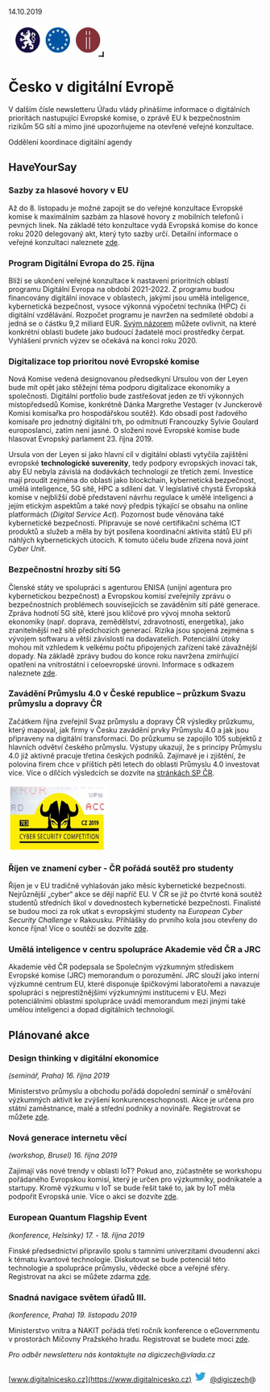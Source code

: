 14.10.2019

![loga](loga.png)

# Česko v digitální Evropě

V dalším čísle newsletteru Úřadu vlády přinášíme informace o digitálních prioritách nastupující Evropské
komise, o zprávě EU k bezpečnostním rizikům 5G sítí a mimo jiné upozorňujeme na otevřené veřejné
konzultace.

Oddělení koordinace digitální agendy

## HaveYourSay
### Sazby za hlasové hovory v EU
Až do 8. listopadu je možné zapojit se do
veřejné konzultace Evropské komise
k maximálním sazbám za hlasové hovory
z mobilních telefonů i pevných linek. Na
základě této konzultace vydá Evropská
komise do konce roku 2020 delegovaný
akt, který tyto sazby určí. Detailní
informace o veřejné konzultaci naleznete [zde](https://ec.europa.eu/digital-single-market/en/news/voice-call-termination-rates-eu-commission-launches-public-consultation).

### Program Digitální Evropa do 25. října
Blíží se ukončení veřejné konzultace
k nastavení prioritních oblastí programu
Digitální Evropa na období 2021-2022.
Z programu budou financovány digitální
inovace v oblastech, jakými jsou umělá
inteligence, kybernetická bezpečnost,
vysoce výkonná výpočetní technika (HPC)
či digitální vzdělávání. Rozpočet programu
je navržen na sedmileté období a jedná se
o částku 9,2 miliard EUR. [Svým názorem](https://ec.europa.eu/digital-single-market/en/news/have-your-say-future-investment-europes-digital-economy)
můžete ovlivnit, na které konkrétní oblasti
budete jako budoucí žadatelé moci
prostředky čerpat. Vyhlášení prvních výzev
se očekává na konci roku 2020.

### Digitalizace top prioritou nové Evropské komise
Nová Komise vedená designovanou předsedkyní
Ursulou von der Leyen bude mít opět jako stěžejní téma
podporu digitalizace ekonomiky a společnosti. Digitální
portfolio bude zastřešovat jeden ze tří výkonných
místopředsedů Komise, konkrétně Dánka Margrethe
Vestager (v Junckerově Komisi komisařka pro
hospodářskou soutěž). Kdo obsadí post řadového
komisaře pro jednotný digitální trh, po odmítnutí
Francouzky Sylvie Goulard europoslanci, zatím není
jasné. O složení nové Evropské komise bude hlasovat
Evropský parlament 23. října 2019.

Ursula von der Leyen si jako hlavní cíl v digitální oblasti
vytyčila zajištění evropské **technologické suverenity**,
tedy podpory evropských inovací tak, aby EU nebyla
závislá na dodávkách technologií ze třetích zemí.
Investice mají proudit zejména do oblastí jako
blockchain, kybernetická bezpečnost, umělá
inteligence, 5G sítě, HPC a sdílení dat. V legislativě
chystá Evropská komise v nejbližší době představení
návrhu regulace k umělé inteligenci a jejím etickým
aspektům a také nový předpis týkající se obsahu na
online platformách (_Digital Service Act_). Pozornost bude
věnována také kybernetické bezpečnosti. Připravuje se
nové certifikační schéma ICT produktů a služeb a měla
by být posílena koordinační aktivita států EU při náhlých
kybernetických útocích. K tomuto účelu bude zřízena
nová _joint Cyber Unit_.

### Bezpečnostní hrozby sítí 5G
Členské státy ve spolupráci s agenturou ENISA (unijní agentura pro kybernetickou bezpečnost) a
Evropskou komisí zveřejnily zprávu o bezpečnostních problémech souvisejících se zaváděním sítí páté
generace. Zpráva hodnotí 5G sítě, které jsou klíčové pro vývoj mnoha sektorů ekonomiky (např. doprava,
zemědělství, zdravotností, energetika), jako zranitelnější než sítě předchozích generací. Rizika jsou
spojená zejména s vývojem softwaru a větší závislostí na dodavatelích. Potenciální útoky mohou mít
vzhledem k velkému počtu připojených zařízení také závažnější dopady. Na základě zprávy budou do
konce roku navržena zmírňující opatření na vnitrostátní i celoevropské úrovni. Informace s odkazem
naleznete [zde](https://europa.eu/rapid/press-release_IP-19-6049_cs.htm).

### Zavádění Průmyslu 4.0 v České republice – průzkum Svazu průmyslu a dopravy ČR
Začátkem října zveřejnil Svaz průmyslu a dopravy ČR výsledky průzkumu, který mapoval, jak firmy v Česku
zavádění prvky Průmyslu 4.0 a jak jsou připraveny na digitální transformaci. Do průzkumu se zapojilo 105
subjektů z hlavních odvětví českého průmyslu. Výstupy ukazují, že s principy Průmyslu 4.0 již aktivně
pracuje třetina českých podniků. Zajímavé je i zjištění, že polovina firem chce v příštích pěti letech do
oblasti Průmyslu 4.0 investovat více. Více o dílčích výsledcích se dozvíte na [stránkách SP ČR](https://www.spcr.cz/pro-media/tiskove-zpravy/13071-firmy-se-zavadenim-prvku-prumyslu-4-0-zabyvaji-pruzkum-sp-cr).

![ccc](ccc.png)

### Říjen ve znamení cyber - ČR pořádá soutěž pro studenty
Říjen je v EU tradičně vyhlašován jako měsíc kybernetické bezpečnosti.
Nejrůznější „cyber“ akce se dějí napříč EU. V ČR se již po čtvrté koná
soutěž studentů středních škol v dovednostech kybernetické
bezpečnosti. Finalisté se budou moci za rok utkat s evropskými
studenty na _European Cyber Security Challenge_ v Rakousku. Přihlášky do
prvního kola jsou otevřeny do konce října! Více o soutěži se dozvíte [zde](https://www.kybersoutez.cz/kybersoutez.html).


### Umělá inteligence v centru spolupráce Akademie věd ČR a JRC
Akademie věd ČR podepsala se Společným výzkumným střediskem Evropské komise (JRC) memorandum
o porozumění. JRC slouží jako interní výzkumné centrum EU, které disponuje špičkovými laboratořemi a
navazuje spolupráci s nejprestižnějšími výzkumnými institucemi v EU. Mezi potenciálními oblastmi
spolupráce uvádí memorandum mezi jinými také umělou inteligenci a dopad digitálních technologií.

## Plánované akce
### Design thinking v digitální ekonomice

_(seminář, Praha) 16. října 2019_

Ministerstvo průmyslu a obchodu pořádá dopolední seminář o směřování výzkumných aktivit ke
zvýšení konkurenceschopnosti. Akce je určena pro státní zaměstnance, malé a střední podniky a
novináře. Registrovat se můžete [zde](https://www.mpo.cz/udalost331.html).


### Nová generace internetu věcí

_(workshop, Brusel) 16. října 2019_

Zajímají vás nové trendy v oblasti IoT? Pokud ano, zúčastněte se workshopu pořádaného
Evropskou komisí, který je určen pro výzkumníky, podnikatele a startupy. Kromě výzkumu v IoT se
bude řešit také to, jak by IoT měla podpořit Evropská unie. Více o akci se dozvíte [zde](https://ec.europa.eu/digital-single-market/en/news/workshop-research-priorities-next-generation-internet-things).

### European Quantum Flagship Event
_(konference, Helsinky) 17. - 18. října 2019_

Finské předsednictví připravilo spolu s tamními univerzitami dvoudenní akci k tématu kvantové
technologie. Diskutovat se bude potenciál této technologie a spolupráce průmyslu, vědecké obce a
veřejné sféry. Registrovat na akci se můžete zdarma [zde](https://qt.eu/RegistrationEQC2019/).

### Snadná navigace světem úřadů III.
_(konference, Praha) 19. listopadu 2019_

Ministerstvo vnitra a NAKIT pořádá třetí ročník konference o eGovernmentu v prostorách Míčovny
Pražského hradu. Registrovat se budete moci [zde](https://snsu.cz/).

_Pro odběr newsletteru nás kontaktujte na digiczech@vlada.cz_

[www.digitalnicesko.cz](https://www.digitalnicesko.cz)
![twitter](twitter.png) [@digiczech](https://twitter.com/@digiczech)@
